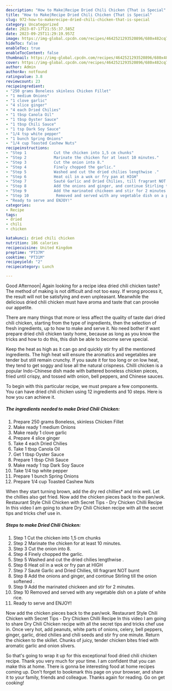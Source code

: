 ```yaml
---
description: "How to Make|Recipe Dried Chili Chicken {That is Special"
title: "How to Make|Recipe Dried Chili Chicken {That is Special"
slug: 972-how-to-makerecipe-dried-chili-chicken-that-is-special
category: Uncategorized
date: 2023-07-17T21:55:37.585Z
date: 2023-09-25T11:29:19.957Z
image: https://img-global.cpcdn.com/recipes/4642521293520896/680x482cq70/dried-chili-chicken-recipe-main-photo.jpg
hideToc: false
enableToc: true
enableTocContent: false
thumbnail: https://img-global.cpcdn.com/recipes/4642521293520896/680x482cq70/dried-chili-chicken-recipe-main-photo.jpg
cover: https://img-global.cpcdn.com/recipes/4642521293520896/680x482cq70/dried-chili-chicken-recipe-main-photo.jpg
author: Admin
authorAv: notfound
ratingvalue: 3.8
reviewcount: 23
recipeingredient:
- "250 grams Boneless skinless Chicken Fillet"
- "1 medium Onions"
- "1 clove garlic"
- "4 slice ginger"
- "4 each Dried Chilies"
- "1 tbsp Canola Oil"
- "1 tbsp Oyster Sauce"
- "1 tbsp Chili Sauce"
- "1 tsp Dark Soy Sauce"
- "1/4 tsp white pepper"
- "1 bunch Spring Onions"
- "1/4 cup Toasted Cashew Nuts"
recipeinstructions:
- "Step 1            Cut the chicken into 1,5 cm chunks"
- "Step 2            Marinate the chicken for at least 10 minutes."
- "Step 3            Cut the onion into 8."
- "Step 4            Finely chopped the garlic."
- "Step 5            Washed and cut the dried chilies lengthwise ."
- "Step 6            Heat oil in a wok or fry pan at HIGH"
- "Step 7            Sauté Garlic and Dried Chilies, till fragrant NOT burnt"
- "Step 8            Add the onions and ginger, and continue Stirling till the onion softened ."
- "Step 9            Add the marinated chickeen and stir for 2 minutes."
- "Step 10            Removed and served with any vegetable dish on a plate of white rice."
- "Ready to serve and ENJOY!"
categories:
- Recipe
tags:
- dried
- chili
- chicken

katakunci: dried chili chicken 
nutrition: 186 calories
recipecuisine: United Kingdom
preptime: "PT37M"
cooktime: "PT31M"
recipeyield: "2"
recipecategory: Lunch

---
```



Good Afternoon| Again looking for a recipe idea dried chili chicken taste? The method of making is not difficult and not too easy. If wrong process it, the result will not be satisfying and even unpleasant. Meanwhile the delicious dried chili chicken must have aroma and taste that can provoke our appetite.






There are many things that more or less affect the quality of taste dari dried chili chicken, starting from the type of ingredients, then the selection of fresh ingredients, up to how to make and serve it. No need bother if want prepare dried chili chicken tasty home, because as long as you know the tricks and how to do this, this dish be able to become serve  special.


Keep the heat as high as it can go and quickly stir fry all the mentioned ingredients. The high heat will ensure the aromatics and vegetables are tender but still remain crunchy. If you saute it for too long or on low heat, they tend to get soggy and lose all the natural crispness. Chilli chicken is a popular Indo-Chinese dish made with battered boneless chicken pieces, fried until crispy, and tossed with onion, bell peppers, and Chinese sauces.


To begin with this particular recipe, we must prepare a few components. You can have dried chili chicken using 12 ingredients and 10 steps. Here is how you can achieve it.

<!--inarticleads1-->

##### The ingredients needed to make Dried Chili Chicken:

1. Prepare 250 grams Boneless, skinless Chicken Fillet
1. Make ready 1 medium Onions
1. Make ready 1 clove garlic
1. Prepare 4 slice ginger
1. Take 4 each Dried Chilies
1. Take 1 tbsp Canola Oil
1. Get 1 tbsp Oyster Sauce
1. Prepare 1 tbsp Chili Sauce
1. Make ready 1 tsp Dark Soy Sauce
1. Take 1/4 tsp white pepper
1. Prepare 1 bunch Spring Onions
1. Prepare 1/4 cup Toasted Cashew Nuts


When they start turning brown, add the dry red chillies* and mix well. Let the chillies also get fried. Now add the chicken pieces back to the pan/wok. Restaurant Style Chili Chicken with Secret Tips - Dry Chicken Chilli Recipe In this video I am going to share Dry Chili Chicken recipe with all the secret tips and tricks chef use in. 

<!--inarticleads2-->

##### Steps to make Dried Chili Chicken:

1. Step 1            Cut the chicken into 1,5 cm chunks
1. Step 2            Marinate the chicken for at least 10 minutes.
1. Step 3            Cut the onion into 8.
1. Step 4            Finely chopped the garlic.
1. Step 5            Washed and cut the dried chilies lengthwise .
1. Step 6            Heat oil in a wok or fry pan at HIGH
1. Step 7            Sauté Garlic and Dried Chilies, till fragrant NOT burnt
1. Step 8            Add the onions and ginger, and continue Stirling till the onion softened .
1. Step 9            Add the marinated chickeen and stir for 2 minutes.
1. Step 10            Removed and served with any vegetable dish on a plate of white rice.
1. Ready to serve and ENJOY!

Now add the chicken pieces back to the pan/wok. Restaurant Style Chili Chicken with Secret Tips - Dry Chicken Chilli Recipe In this video I am going to share Dry Chili Chicken recipe with all the secret tips and tricks chef use in. Once very hot, add peanuts, white parts of onions, celery, bell peppers, ginger, garlic, dried chilies and chili seeds and stir fry one minute. Return the chicken to the skillet. Chunks of juicy, tender chicken bites fried with aromatic garlic and onion slivers. 

So that's going to wrap it up for this exceptional food dried chili chicken recipe. Thank you very much for your time. I am confident that you can make this at home. There is gonna be interesting food at home recipes coming up. Don't forget to bookmark this page on your browser, and share it to your family, friends and colleague. Thanks again for reading. Go on get cooking!
